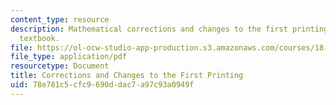 ```yaml
---
content_type: resource
description: Mathematical corrections and changes to the first printing of the course
  textbook.
file: https://ol-ocw-studio-app-production.s3.amazonaws.com/courses/18-100a-introduction-to-analysis-fall-2012/78e781c5cfc9690ddac7a97c93a0949f_MIT18_100AF12_Co1stprint.pdf
file_type: application/pdf
resourcetype: Document
title: Corrections and Changes to the First Printing
uid: 78e781c5-cfc9-690d-dac7-a97c93a0949f
---
```

